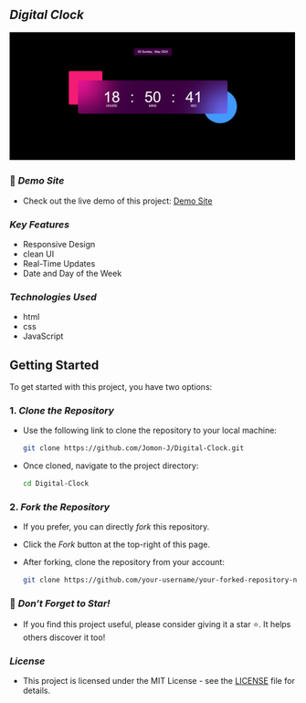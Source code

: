 ## *Digital Clock*

   <img src="https://github.com/Jomon-j/Digital-Clock/blob/main/Preview.png?raw=true" alt="Project Screenshot" width="500"/>

### 🔗 *Demo Site*
   - Check out the live demo of this project: [Demo Site](https://jomon-j.github.io/Digital-Clock)
   
###  *Key Features*
   - Responsive Design
   - clean UI
   - Real-Time Updates
   - Date and Day of the Week

###  *Technologies Used*
   - html
   - css
   - JavaScript

##  Getting Started

To get started with this project, you have two options:

### 1. *Clone the Repository*
   - Use the following link to clone the repository to your local machine:
    
     ```bash
     git clone https://github.com/Jomon-J/Digital-Clock.git

     
   - Once cloned, navigate to the project directory:
     
     ```bash
     cd Digital-Clock
     

### 2. *Fork the Repository*
   - If you prefer, you can directly *fork* this repository.
   - Click the *Fork* button at the top-right of this page.
   - After forking, clone the repository from your account:

     ```bash
     git clone https://github.com/your-username/your-forked-repository-name.git


### 🌟 *Don’t Forget to Star!*
   - If you find this project useful, please consider giving it a star ⭐. It helps others discover it too!

###  *License*
   - This project is licensed under the MIT License - see the [LICENSE](https://opensource.org/license/MIT) file for details.
